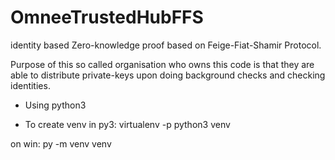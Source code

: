 # OmneeTrustedHubFFS
identity based Zero-knowledge proof based on Feige-Fiat-Shamir Protocol.

Purpose of this so called organisation who owns this code is that they are able to distribute private-keys upon doing background checks and checking identities.


- Using python3

- To create venv in py3:
virtualenv -p python3 venv

on win:
py -m venv venv